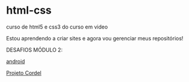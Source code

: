 # html-css
 curso de html5 e css3 do curso em video

Estou aprendendo a criar sites e agora vou gerenciar meus repositórios!

DESAFIOS MÓDULO 2:

<a href="https://guilhermegarcia-5.github.io/html-css/desafios/m%C3%B3dulo2/desafio010/android.html" target="_blank">android</a>

<a href="http://127.0.0.1:5500/desafios/m%C3%B3dulo2/desafio012/index.html" target="_blank">Projeto Cordel</a>